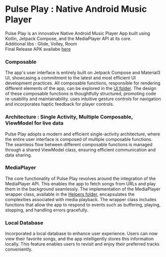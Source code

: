 # Pulse Play : Native Android Music Player

Pulse Play is an innovative Native Android Music Player App built using Kotlin, Jetpack Compose, and the MediaPlayer API at its core.
<br/>Additional libs : Glide, Volley, Room
<br/> Final Release APK availabe [here](https://github.com/nivasbasker/Pulse_Play/tree/master/outputs)

### Composable

The app's user interface is entirely built on Jetpack Compose and Material3 UI, showcasing a
commitment to the latest and most efficient UI development practices. All composable functions,
responsible for rendering different elements of the app, can be explored in the [UI folder](https://github.com/nivasbasker/Pulse_Play/tree/master/app/src/main/java/com/zio/pulseplay/ui). The
design of these composable functions is thoughtfully structured, promoting code re-usability and
maintainability. uses intuitive gesture controls for navigation and incorporates haptic feedback for
player controls.

### Architecture : Single Activity, Multiple Composable, ViewModel for live data

Pulse Play adopts a modern and efficient single-activity architecture, where the entire user
interface is composed of multiple composable functions. The seamless flow between different
composable functions is managed through a shared ViewModel class, ensuring efficient communication
and data sharing.

### MediaPlayer

The core functionality of Pulse Play revolves around the integration of the MediaPlayer API. This
enables the app to fetch songs from URLs and play them in the background seamlessly. The
implementation of the MediaPlayer wrapper class, available in the [Helpers folder](https://github.com/nivasbasker/Pulse_Play/tree/master/app/src/main/java/com/zio/pulseplay/util), encapsulates the
complexities associated with media playback. The wrapper class includes functions that allow the app
to respond to events such as buffering, playing, stopping, and handling errors gracefully.

### Local Database

Incorporated a local database to enhance user experience. Users can now view their favorite songs,
and the app intelligently stores this information locally. This feature enables users to revisit and
enjoy their preferred tracks conveniently.
